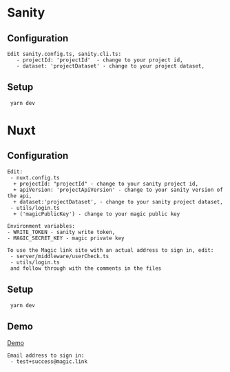 

# Sanity
## Configuration
```
Edit sanity.config.ts, sanity.cli.ts:
   - projectId: 'projectId'  - change to your project id,
   - dataset: 'projectDataset' - change to your project dataset,
```
## Setup
```
 yarn dev
```

# Nuxt
## Configuration
```
Edit:
 - nuxt.config.ts
  + projectId: "projectId" - change to your sanity project id,
  + apiVersion: 'projectApiVersion' - change to your sanity version of the api,
  + dataset:'projectDataset', - change to your sanity project dataset,
 - utils/login.ts
  + ('magicPublicKey') - change to your magic public key        
```
```
Environment variables:
- WRITE_TOKEN - sanity write token,
- MAGIC_SECRET_KEY - magic private key
```
```
To use the Magic link site with an actual address to sign in, edit:
 - server/middleware/userCheck.ts
 - utils/login.ts
 and follow through with the comments in the files
```


## Setup
```
 yarn dev
```
## Demo

[Demo](https://store-bien-t.vercel.app/)
```
Email address to sign in:
 - test+success@magic.link
```
